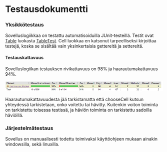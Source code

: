 # Testausdokumentti

### Yksikkötestaus

Sovelluslogiikkaa on testattu automatisoiduilla JUnit-testeillä. Testit ovat [Table](https://github.com/Sampyy/ot-harjoitustyo/blob/master/MineSweeper/src/main/java/minesweeper/domain/Table.java) luokasta [TableTest](https://github.com/Sampyy/ot-harjoitustyo/blob/master/MineSweeper/src/test/java/minesweeper/domain/TableTest.java). Cell luokkaa en katsonut tarpeelliseksi kirjoittaa testejä, koska se sisältää vain yksinkertaisia gettereitä ja settereitä.

#### Testauskattavuus

Sovelluslogiikan testauksen rivikattavuus on 98% ja haarautumakattavuus 94%.

![](https://raw.githubusercontent.com/Sampyy/ot-harjoitustyo/master/MineSweeper/dokumentaatio/kuvat/testikattavuus.png)


Haarautumakattavuudesta jää tarkistamatta että chooseCell kutsun yhteydessä tarkistetaan, onko voitettu tai hävitty. Kuitenkin voiton toiminta on tarkistettu toisessa testissä, ja häviön toiminta on tarkistettu sadoilla häviöillä.

### Järjestelmätestaus

Sovellus on manuaalisesti todettu toimivaksi käyttöohjeen mukaan ainakin windowsilla, sekä linuxilla.